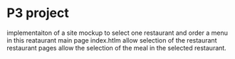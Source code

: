 # P3 project

implementaiton of a site mockup to select one restaurant and order a menu in this reataurant main page index.htlm allow selection of the restaurant restaurant pages allow the selection of the meal in the selected restaurant.